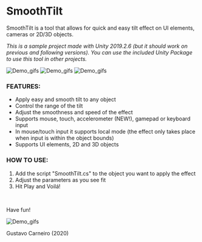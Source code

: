# SmoothTilt
SmoothTilt is a tool that allows for quick and easy tilt effect on UI elements, cameras or 2D/3D  objects.

*This is a sample project made with Unity 2019.2.6 (but it should work on previous and following versions). You can use the included Unity Package to use this tool in other projects.*

![Demo_gifs](Demo_gifs/GustavoCarneiro_UI_SmoothTilt.gif)
![Demo_gifs](Demo_gifs/GustavoCarneiro_UI_SmoothTilt_4.gif)
![Demo_gifs](Demo_gifs/GustavoCarneiro_UI_SmoothTilt_mobile.gif)

### FEATURES:
- Apply easy and smooth tilt to any object
- Control the range of the tilt
- Adjust the smoothness and speed of the effect
- Supports mouse, touch, accelerometer (NEW!), gamepad or keyboard input
- In mouse/touch input it supports local mode (the effect only takes place when input is within the object bounds)
- Supports UI elements, 2D and 3D objects

### HOW TO USE:
1. Add the script "SmoothTilt.cs" to the object you want to apply the effect
2. Adjust the parameters as you see fit
3. Hit Play and Voilá!

<br>

Have fun!

![Demo_gifs](Demo_gifs/GustavoCarneiro_UI_SmoothTilt_6.gif)

Gustavo Carneiro (2020)

